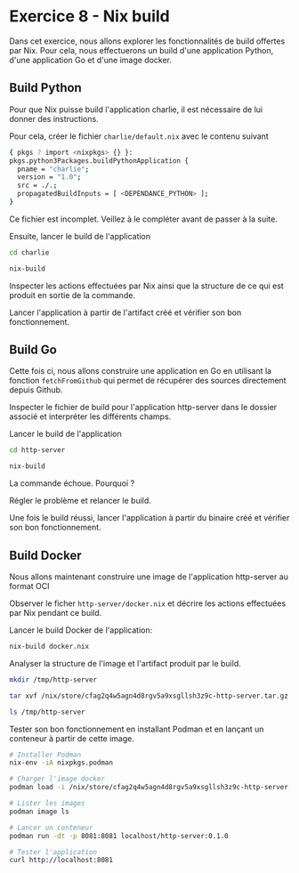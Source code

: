 # Exercice 8 - Nix build

Dans cet exercice, nous allons explorer les fonctionnalités de build offertes par Nix.
Pour cela, nous effectuerons un build d'une application Python, d'une application Go et d'une image docker.


## Build Python

Pour que Nix puisse build l'application charlie, il est nécessaire de lui donner des instructions.

Pour cela, créer le fichier `charlie/default.nix` avec le contenu suivant
```bash
{ pkgs ? import <nixpkgs> {} }:
pkgs.python3Packages.buildPythonApplication {
  pname = "charlie";
  version = "1.0";
  src = ./.;
  propagatedBuildInputs = [ <DEPENDANCE_PYTHON> ];
}
```

Ce fichier est incomplet. Veillez à le compléter avant de passer à la suite.

Ensuite, lancer le build de l'application
```bash
cd charlie

nix-build
```

Inspecter les actions effectuées par Nix ainsi que la structure de ce qui est produit en sortie de la commande.

Lancer l'application à partir de l'artifact créé et vérifier son bon fonctionnement.


## Build Go

Cette fois ci, nous allons construire une application en Go en utilisant la fonction `fetchFromGithub` qui permet de récupérer des sources directement depuis Github.

Inspecter le fichier de build pour l'application http-server dans le dossier associé et interpréter les différents champs.

Lancer le build de l'application
```bash
cd http-server

nix-build
```

La commande échoue. Pourquoi ?

Régler le problème et relancer le build.

Une fois le build réussi, lancer l'application à partir du binaire créé et vérifier son bon fonctionnement.


## Build Docker

Nous allons maintenant construire une image de l'application http-server au format OCI

Observer le ficher `http-server/docker.nix` et décrire les actions effectuées par Nix pendant ce build.

Lancer le build Docker de l'application:
```bash
nix-build docker.nix
````

Analyser la structure de l'image et l'artifact produit par le build.
```bash
mkdir /tmp/http-server

tar xvf /nix/store/cfag2q4w5agn4d8rgv5a9xsgllsh3z9c-http-server.tar.gz -C /tmp/http-server

ls /tmp/http-server
```

Tester son bon fonctionnement en installant Podman et en lançant un conteneur à partir de cette image.
```bash
# Installer Podman
nix-env -iA nixpkgs.podman

# Charger l'image docker
podman load -i /nix/store/cfag2q4w5agn4d8rgv5a9xsgllsh3z9c-http-server.tar.gz

# Lister les images
podman image ls

# Lancer un conteneur
podman run -dt -p 8081:8081 localhost/http-server:0.1.0

# Tester l'application
curl http://localhost:8081
```